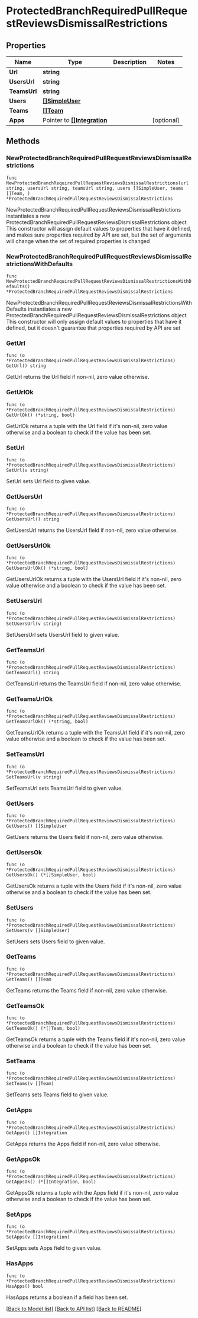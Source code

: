 # ProtectedBranchRequiredPullRequestReviewsDismissalRestrictions

## Properties

Name | Type | Description | Notes
------------ | ------------- | ------------- | -------------
**Url** | **string** |  | 
**UsersUrl** | **string** |  | 
**TeamsUrl** | **string** |  | 
**Users** | [**[]SimpleUser**](SimpleUser.md) |  | 
**Teams** | [**[]Team**](Team.md) |  | 
**Apps** | Pointer to [**[]Integration**](Integration.md) |  | [optional] 

## Methods

### NewProtectedBranchRequiredPullRequestReviewsDismissalRestrictions

`func NewProtectedBranchRequiredPullRequestReviewsDismissalRestrictions(url string, usersUrl string, teamsUrl string, users []SimpleUser, teams []Team, ) *ProtectedBranchRequiredPullRequestReviewsDismissalRestrictions`

NewProtectedBranchRequiredPullRequestReviewsDismissalRestrictions instantiates a new ProtectedBranchRequiredPullRequestReviewsDismissalRestrictions object
This constructor will assign default values to properties that have it defined,
and makes sure properties required by API are set, but the set of arguments
will change when the set of required properties is changed

### NewProtectedBranchRequiredPullRequestReviewsDismissalRestrictionsWithDefaults

`func NewProtectedBranchRequiredPullRequestReviewsDismissalRestrictionsWithDefaults() *ProtectedBranchRequiredPullRequestReviewsDismissalRestrictions`

NewProtectedBranchRequiredPullRequestReviewsDismissalRestrictionsWithDefaults instantiates a new ProtectedBranchRequiredPullRequestReviewsDismissalRestrictions object
This constructor will only assign default values to properties that have it defined,
but it doesn't guarantee that properties required by API are set

### GetUrl

`func (o *ProtectedBranchRequiredPullRequestReviewsDismissalRestrictions) GetUrl() string`

GetUrl returns the Url field if non-nil, zero value otherwise.

### GetUrlOk

`func (o *ProtectedBranchRequiredPullRequestReviewsDismissalRestrictions) GetUrlOk() (*string, bool)`

GetUrlOk returns a tuple with the Url field if it's non-nil, zero value otherwise
and a boolean to check if the value has been set.

### SetUrl

`func (o *ProtectedBranchRequiredPullRequestReviewsDismissalRestrictions) SetUrl(v string)`

SetUrl sets Url field to given value.


### GetUsersUrl

`func (o *ProtectedBranchRequiredPullRequestReviewsDismissalRestrictions) GetUsersUrl() string`

GetUsersUrl returns the UsersUrl field if non-nil, zero value otherwise.

### GetUsersUrlOk

`func (o *ProtectedBranchRequiredPullRequestReviewsDismissalRestrictions) GetUsersUrlOk() (*string, bool)`

GetUsersUrlOk returns a tuple with the UsersUrl field if it's non-nil, zero value otherwise
and a boolean to check if the value has been set.

### SetUsersUrl

`func (o *ProtectedBranchRequiredPullRequestReviewsDismissalRestrictions) SetUsersUrl(v string)`

SetUsersUrl sets UsersUrl field to given value.


### GetTeamsUrl

`func (o *ProtectedBranchRequiredPullRequestReviewsDismissalRestrictions) GetTeamsUrl() string`

GetTeamsUrl returns the TeamsUrl field if non-nil, zero value otherwise.

### GetTeamsUrlOk

`func (o *ProtectedBranchRequiredPullRequestReviewsDismissalRestrictions) GetTeamsUrlOk() (*string, bool)`

GetTeamsUrlOk returns a tuple with the TeamsUrl field if it's non-nil, zero value otherwise
and a boolean to check if the value has been set.

### SetTeamsUrl

`func (o *ProtectedBranchRequiredPullRequestReviewsDismissalRestrictions) SetTeamsUrl(v string)`

SetTeamsUrl sets TeamsUrl field to given value.


### GetUsers

`func (o *ProtectedBranchRequiredPullRequestReviewsDismissalRestrictions) GetUsers() []SimpleUser`

GetUsers returns the Users field if non-nil, zero value otherwise.

### GetUsersOk

`func (o *ProtectedBranchRequiredPullRequestReviewsDismissalRestrictions) GetUsersOk() (*[]SimpleUser, bool)`

GetUsersOk returns a tuple with the Users field if it's non-nil, zero value otherwise
and a boolean to check if the value has been set.

### SetUsers

`func (o *ProtectedBranchRequiredPullRequestReviewsDismissalRestrictions) SetUsers(v []SimpleUser)`

SetUsers sets Users field to given value.


### GetTeams

`func (o *ProtectedBranchRequiredPullRequestReviewsDismissalRestrictions) GetTeams() []Team`

GetTeams returns the Teams field if non-nil, zero value otherwise.

### GetTeamsOk

`func (o *ProtectedBranchRequiredPullRequestReviewsDismissalRestrictions) GetTeamsOk() (*[]Team, bool)`

GetTeamsOk returns a tuple with the Teams field if it's non-nil, zero value otherwise
and a boolean to check if the value has been set.

### SetTeams

`func (o *ProtectedBranchRequiredPullRequestReviewsDismissalRestrictions) SetTeams(v []Team)`

SetTeams sets Teams field to given value.


### GetApps

`func (o *ProtectedBranchRequiredPullRequestReviewsDismissalRestrictions) GetApps() []Integration`

GetApps returns the Apps field if non-nil, zero value otherwise.

### GetAppsOk

`func (o *ProtectedBranchRequiredPullRequestReviewsDismissalRestrictions) GetAppsOk() (*[]Integration, bool)`

GetAppsOk returns a tuple with the Apps field if it's non-nil, zero value otherwise
and a boolean to check if the value has been set.

### SetApps

`func (o *ProtectedBranchRequiredPullRequestReviewsDismissalRestrictions) SetApps(v []Integration)`

SetApps sets Apps field to given value.

### HasApps

`func (o *ProtectedBranchRequiredPullRequestReviewsDismissalRestrictions) HasApps() bool`

HasApps returns a boolean if a field has been set.


[[Back to Model list]](../README.md#documentation-for-models) [[Back to API list]](../README.md#documentation-for-api-endpoints) [[Back to README]](../README.md)


